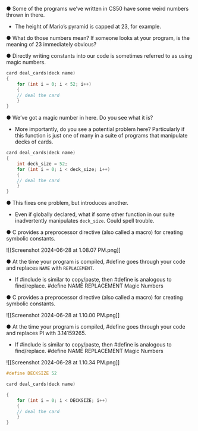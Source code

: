 
● Some of the programs we’ve written in CS50 have some weird numbers thrown in there. 

  - The height of Mario’s pyramid is capped at 23, for example. 

● What do those numbers mean? If someone looks at your program, is the meaning of 23 immediately obvious? 

● Directly writing constants into our code is sometimes referred to as using magic numbers.

```c
card deal_cards(deck name) 
{ 
	for (int i = 0; i < 52; i++) 
	{ 
	// deal the card 
	} 
}
```

● We’ve got a magic number in here. Do you see what it is? 
  - More importantly, do you see a potential problem here? Particularly if this function is just one of many in a suite of programs that manipulate decks of cards.

```c
card deal_cards(deck name) 
{ 
	int deck_size = 52;
	for (int i = 0; i < deck_size; i++) 
	{ 
	// deal the card 
	} 
}
```

● This fixes one problem, but introduces another. 
  - Even if globally declared, what if some other function in our suite inadvertently manipulates `deck_size`. Could spell trouble.
    
● C provides a preprocessor directive (also called a macro) for creating symbolic constants. 

![[Screenshot 2024-06-28 at 1.08.07 PM.png]]

● At the time your program is compiled, #define goes through your code and replaces `NAME` with `REPLACEMENT`. 

- If #include is similar to copy/paste, then #define is analogous to find/replace. #define NAME REPLACEMENT Magic Numbers 
  
● C provides a preprocessor directive (also called a macro) for creating symbolic constants. 

![[Screenshot 2024-06-28 at 1.10.00 PM.png]]

● At the time your program is compiled, #define goes through your code and replaces PI with 3.14159265. 
- If #include is similar to copy/paste, then #define is analogous to find/replace. #define NAME REPLACEMENT Magic Numbers 
  
![[Screenshot 2024-06-28 at 1.10.34 PM.png]]

```c
#define DECKSIZE 52 

card deal_cards(deck name) 

{ 
	for (int i = 0; i < DECKSIZE; i++) 
	{ 
	// deal the card 
	} 
}
```



